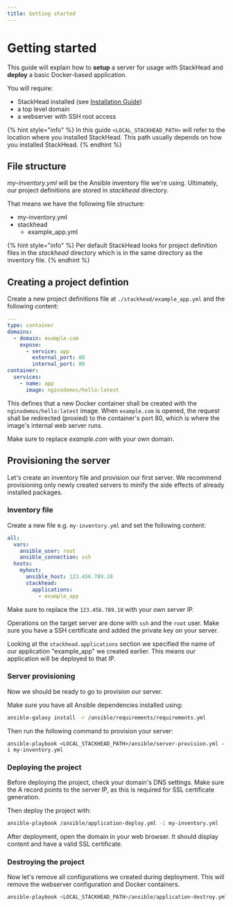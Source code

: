 ```yaml
---
title: Getting started
---
```


# Getting started

This guide will explain how to **setup** a server for usage with StackHead and **deploy** a basic Docker-based application.

You will require:

* StackHead installed \(see [Installation Guide](installation.md)\)
* a top level domain
* a webserver with SSH root access

{% hint style="info" %}
In this guide `<LOCAL_STACKHEAD_PATH>` will refer to the location where you installed StackHead. This path usually depends on how you installed StackHead.
{% endhint %}

## File structure

_my-inventory.yml_ will be the Ansible inventory file we're using. Ultimately, our project definitions are stored in _stackhead_ directory.

That means we have the following file structure:

* my-inventory.yml
* stackhead
  * example\_app.yml



{% hint style="info" %}
Per default StackHead looks for project definition files in the _stackhead_ directory which is in the same directory as the inventory file.
{% endhint %}

## Creating a project defintion

Create a new project definitions file at `./stackhead/example_app.yml` and the following content:

```yaml
---
type: container
domains:
  - domain: example.com
    expose:
      - service: app
        external_port: 80
        internal_port: 80
container:
  services:
    - name: app
      image: nginxdemos/hello:latest
```

This defines that a new Docker container shall be created with the `nginxdemos/hello:latest` image. When `example.com` is opened, the request shall be redirected \(proxied\) to the container's port 80, which is where the image's internal web server runs.

Make sure to replace _example.com_ with your own domain.

## Provisioning the server

Let's create an inventory file and provision our first server. We recommend provisioning only newly created servers to minify the side effects of already installed packages.

### Inventory file

Create a new file e.g. `my-inventory.yml` and set the following content:

```yaml
all:
  vars:
    ansible_user: root
    ansible_connection: ssh
  hosts:
    myhost:
      ansible_host: 123.456.789.10
      stackhead:
        applications:
          - example_app
```

Make sure to replace the `123.456.789.10` with your own server IP.

Operations on the target server are done with `ssh` and the `root` user. Make sure you have a SSH certificate and added the private key on your server.

Looking at the `stackhead.applications` section we specified the name of our application "example\_app" we created earlier. This means our application will be deployed to that IP.

### Server provisioning

Now we should be ready to go to provision our server.

Make sure you have all Ansible dependencies installed using:

```bash
ansible-galaxy install -r /ansible/requirements/requirements.yml
```

Then run the following command to provision your server:

```text
ansible-playbook <LOCAL_STACKHEAD_PATH>/ansible/server-provision.yml -i my-inventory.yml
```

### Deploying the project

Before deploying the project, check your domain's DNS settings. Make sure the A record points to the server IP, as this is required for SSL certificate generation.

Then deploy the project with:

```bash
ansible-playbook /ansible/application-deploy.yml -i my-inventory.yml
```

After deployment, open the domain in your web browser. It should display content and have a valid SSL certificate.

### Destroying the project

Now let's remove all configurations we created during deployment. This will remove the webserver configuration and Docker containers.

```bash
ansible-playbook <LOCAL_STACKHEAD_PATH>/ansible/application-destroy.yml -i my-inventory.yml --extra-vars "project_name=example_app"
```

